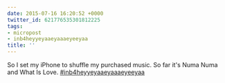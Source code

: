 ```yaml
---
date: 2015-07-16 16:20:52 +0000
twitter_id: 621776535301812225
tags:
- micropost
- inb4heyyeyaaeyaaaeyeeyaa
title: ''
---
```


So I set my iPhone to shuffle my purchased music. So far it's Numa Numa and What Is Love. [#inb4heyyeyaaeyaaaeyeeyaa](https://twitter.com/hashtag/inb4heyyeyaaeyaaaeyeeyaa)
